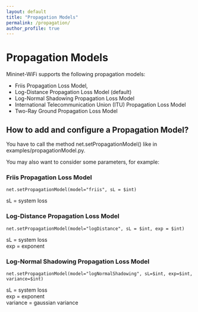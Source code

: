 ```yaml
---
layout: default
title: "Propagation Models"
permalink: /propagation/
author_profile: true
---
```



# Propagation Models

Mininet-WiFi supports the following propagation models: 
- Friis Propagation Loss Model,
- Log-Distance Propagation Loss Model (default)
- Log-Normal Shadowing Propagation Loss Model
- International Telecommunication Union (ITU) Propagation Loss Model
- Two-Ray Ground Propagation Loss Model

## How to add and configure a Propagation Model?
You have to call the method net.setPropagationModel() like in examples/propagationModel.py.   

You may also want to consider some parameters, for example:

### Friis Propagation Loss Model
```
net.setPropagationModel(model="friis", sL = $int)
```
sL = system loss

### Log-Distance Propagation Loss Model
```
net.setPropagationModel(model="logDistance", sL = $int, exp = $int)
```
sL = system loss  
exp = exponent

### Log-Normal Shadowing Propagation Loss Model
```
net.setPropagationModel(model="logNormalShadowing", sL=$int, exp=$int, variance=$int)
```
sL = system loss  
exp = exponent  
variance = gaussian variance
